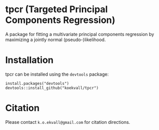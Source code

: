 # tpcr (Targeted Principal Components Regression)

A package for fitting a multivariate principal components regression by maximizing a jointly normal (pseudo-)likelihood.

# Installation

tpcr can be installed using the `devtools` package:
```{r}
install.packages("devtools")
devtools::install_github("koekvall/tpcr")
```
# Citation
Please contact `k.o.ekvall@gmail.com` for citation directions. 

